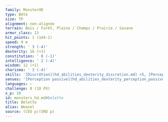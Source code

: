 ```yaml
---
family: MonsterHD
type: Bête
size: TP
alignment: non-alignée
terrain: Bois / Forêt, Plaine / Champs / Prairie / Savane
armor_class: 13
hit_points: 1 (1d4-1)
speed: 9 m
strength: ' 3 (-4)'
dexterity: 16 (+3)
constitution: ' 8 (-1)'
intelligence: ' 2 (-4)'
wisdom: 12 (+1)
charisma: ' 3 (-4)'
skills: '[Discrétion](hd_abilities_dexterity_discretion.md) +5, [Perception](hd_abilities_wisdom_perception.md) +3'
senses: '[Perception passive](hd_abilities_dexterity_perception_passive.md) 13'
languages: —
challenge: 0 (10 PX)
x_p: 10
id: monsters_hd.md#belette
title: Belette
alias: Weasel
source: (CEO p)(SRD p)
---
```


